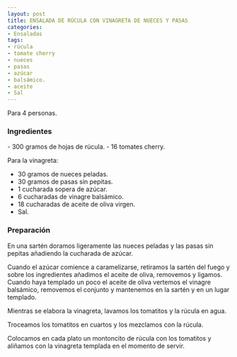 ```yaml
---
layout: post
title: ENSALADA DE RÚCULA CON VINAGRETA DE NUECES Y PASAS
categories:
- Ensaladas
tags:
- rúcula
- tomate cherry
- nueces
- pasas
- azúcar
- balsámico.
- aceite
- Sal
---
```

Para 4 personas.

<h3>Ingredientes</h3>
- 300 gramos de hojas de rúcula.
- 16 tomates cherry.

Para la vinagreta:

- 30 gramos de nueces peladas.
- 30 gramos de pasas sin pepitas.
- 1 cucharada sopera de azúcar.
- 6 cucharadas de vinagre balsámico.
- 18 cucharadas de aceite de oliva virgen.
- Sal.

<h3>Preparación</h3>

En una sartén doramos ligeramente las nueces peladas y las pasas sin pepitas añadiendo la cucharada de azúcar.

Cuando el azúcar comience a caramelizarse, retiramos la sartén del fuego y sobre los ingredientes añadimos el aceite de oliva, removemos y ligamos. Cuando haya templado un poco el aceite de oliva vertemos el vinagre balsámico, removemos el conjunto y mantenemos en la sartén y en un lugar templado.

Mientras se elabora la vinagreta, lavamos los tomatitos y la rúcula en agua.

Troceamos los tomatitos en cuartos y los mezclamos con la rúcula.

Colocamos en cada plato un montoncito de rúcula con los tomatitos y aliñamos con la vinagreta templada en el momento de servir.